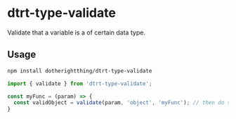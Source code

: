 # dtrt-type-validate

Validate that a variable is a of certain data type.

## Usage

```sh
npm install dotherightthing/dtrt-type-validate
```

```js
import { validate } from 'dtrt-type-validate';

const myFunc = (param) => {
  const validObject = validate(param, 'object', 'myFunc'); // then do something with validObject
}
```

